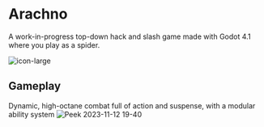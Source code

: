 # Arachno

A work-in-progress top-down hack and slash game made with Godot 4.1 where you play as a spider.

![icon-large](https://github.com/noponn8000/arachno/assets/76158002/fc89f631-7d1e-44c8-98a3-d3d00224ad47)

## Gameplay

Dynamic, high-octane combat full of action and suspense, with a modular ability system
![Peek 2023-11-12 19-40](https://github.com/noponn8000/arachno/assets/76158002/2ac8b787-3120-40db-adbf-aedc4889680d)
